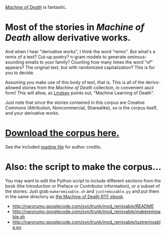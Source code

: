 _[Machine of Death](http://machineofdeath.net/)_ is fantastic.

# Most of the stories in _Machine of Death_ allow derivative works. #

And when I hear "derivative works", I think the word "remix". But what's a remix of a text? Cut-up poetry? n-gram models to generate ominous-sounding emails to your family? Counting how many times the word "of" appears? The original text, but with randomized capitalization? This is for you to decide.

Assuming you make use of this body of text, that is. This is all of the derivs-allowed stories from the _Machine of Death_ collection, in convenient ascii form! This will allow, as [Lindsey](Lindsey.md) points out, "Machine Learning of Death".

Just note that since the stories contained in this corpus are Creative Commons (Attribution, Noncommercial, Sharealike), so is the corpus itself, and your derivative works.

# [Download the corpus here.](http://narorumo.googlecode.com/files/mod_remixable.zip) #

See the included [readme file](http://narorumo.googlecode.com/svn/trunk/mod_remixable/README-CORPUS) for author credits.

# Also: the script to make the corpus... #
You may want to edit the Python script to include different sections from the book (the Introduction or Preface or Contributor information), or a subset of the stories. Just grab `makeremixable.sh` and `justremixable.py` and put them in the same directory as [the Machine of Death RTF ebook](http://machineofdeath.net/mod.rtf).

  * http://narorumo.googlecode.com/svn/trunk/mod_remixable/README
  * http://narorumo.googlecode.com/svn/trunk/mod_remixable/makeremixable.sh
  * http://narorumo.googlecode.com/svn/trunk/mod_remixable/justremixable.py